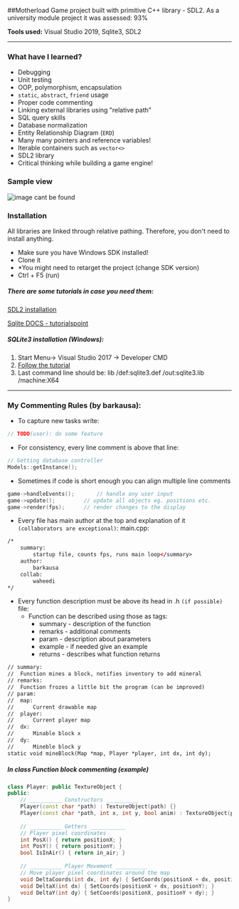 ##Motherload
Game project built with primitive C++ library - SDL2. As a university module project it was assessed: 93%

**Tools used:** Visual Studio 2019, Sqlite3, SDL2
___
### What have I learned?
* Debugging
* Unit testing
* OOP, polymorphism, encapsulation
* ``static``, ``abstract``, ``friend`` usage
* Proper code commenting
* Linking external libraries using "relative path"
* SQL query skills
* Database normalization
* Entity Relationship Diagram (``ERD``)
* Many many pointers and reference variables!
* Iterable containers such as ``vector<>``
* SDL2 library
* Critical thinking while building a game engine!

### Sample view
![image cant be found](https://i.gyazo.com/98f5b6b6d4f818fc6edacc9c121628c1.png)

### Installation
All libraries are linked through relative pathing. Therefore, you don't need to install anything.
* Make sure you have Windows SDK installed!
* Clone it
* *You might need to retarget the project (change SDK version)
* Ctrl + F5 (run)

##### There are some tutorials in case you need them:
[SDL2 installation](https://www.youtube.com/watch?v=QQzAHcojEKg)

[Sqlite DOCS - tutorialspoint](https://www.tutorialspoint.com/sqlite/sqlite_c_cpp.htm)

##### SQLite3 installation (Windows):
1. Start Menu-> Visual Studio 2017 -> Developer CMD
2. [Follow the tutorial](https://cppcodetips.wordpress.com/tag/including-sqlite-with-visual-studio/)
3. Last command line should be: lib /def:sqlite3.def /out:sqlite3.lib /machine:X64

___

### My Commenting Rules (by barkausa): 

* To capture new tasks write: 
```c++
// TODO(user): do some feature
```

* For consistency, every line comment is above that line:
```c++
// Getting database controller
Models::getInstance();
```


* Sometimes if code is short enough you can align multiple line comments
```c++
game->handleEvents();		// handle any user input
game->update();			// update all objects eg. positions etc.
game->render(fps);		// render changes to the display
```

* Every file has main author at the top and explanation of it `(collaborators are exceptional)`:
main.cpp:
```xml
/*
	summary:
		startup file, counts fps, runs main loop</summary>
	author:
		barkausa
 	collab:
		waheedi
*/
```

* Every function description must be above its head in .h `(if possible)` file:
	* Function can be described using those as tags:
		* summary - description of the function
		* remarks - additional comments
		* param - description about parameters
		* example - if needed give an example
		* returns - describes what function returns
```xml
// summary:
// 	Function mines a block, notifies inventory to add mineral
// remarks:
// 	Function frozes a little bit the program (can be improved)
// param:
//	map:
//		Current drawable map
//	player:
//		Current player map
//	dx:
//		Minable block x
//	dy:
//		Mineble block y
static void mineBlock(Map *map, Player *player, int dx, int dy);
```

##### In class Function block commenting (example)
```c++
class Player: public TextureObject {
public:
	// __________ Constructors __________
	Player(const char *path) : TextureObject(path) {}
	Player(const char *path, int x, int y, bool anim) : TextureObject(path, x, y, anim) {}
	
	// __________ Getters ___________
	// Player pixel coordinates
	int PosX() { return positionX; }
	int PosY() { return positionY; }
	bool IsInAir() { return in_air; }
	
	// __________ Player Movement __________
	// Move player pixel coordinates around the map
	void DeltaCoords(int dx, int dy) { SetCoords(positionX + dx, positionY + dy); }
	void DeltaX(int dx) { SetCoords(positionX + dx, positionY); }
	void DeltaY(int dy) { SetCoords(positionX, positionY + dy); }
}
```

